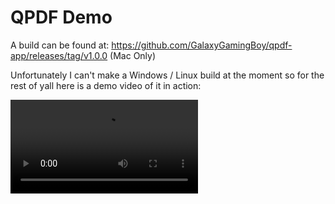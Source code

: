 # QPDF Demo

A build can be found at:
https://github.com/GalaxyGamingBoy/qpdf-app/releases/tag/v1.0.0 (Mac Only)

Unfortunately I can't make a Windows / Linux build at the moment so for the rest of yall here is a demo video of it in action:

![](demo2.mp4)